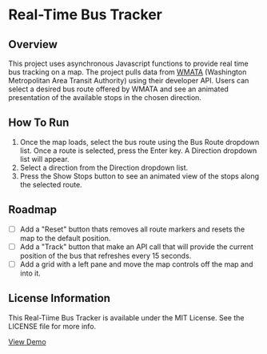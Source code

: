 # Real-Time Bus Tracker

## Overview

This project uses asynchronous Javascript functions to provide real time bus tracking on a map.  The project pulls data from [WMATA](https://www.wmata.com) (Washington Metropolitan Area Transit Authority) using their developer API.  Users can select a desired bus route offered by WMATA and see an animated presentation of the available stops in the chosen direction.

## How To Run

1.  Once the map loads, select the bus route using the Bus Route dropdown list.  Once a route is selected, press the Enter key.  A Direction dropdown list will appear.
2.  Select a direction from the Direction dropdown list.
3.  Press the Show Stops button to see an animated view of the stops along the selected route.

## Roadmap

- [ ] Add a "Reset" button thats removes all route markers and resets the map to the default position.
- [ ] Add a "Track" button that make an API call that will provide the current position of the bus that refreshes every 15 seconds.
- [ ] Add a grid with a left pane and move the map controls off the map and into it.

## License Information

This Real-Tiime Bus Tracker is available under the MIT License.  See the LICENSE file for more info.

<a href="https://dfoxster.github.io/Bus-Tracker/site/index.html">View Demo</a>